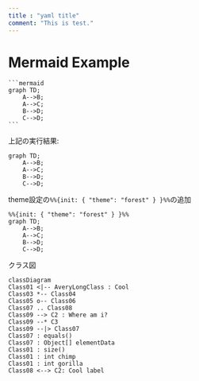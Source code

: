 ```yaml
---
title : "yaml title"
comment: "This is test."
---
```

# Mermaid Example

````
```mermaid
graph TD;
    A-->B;
    A-->C;
    B-->D;
    C-->D;
```
````
上記の実行結果:
```mermaid
graph TD;
    A-->B;
    A-->C;
    B-->D;
    C-->D;
```

theme設定の`%%{init: { "theme": "forest" } }%%`の追加

```mermaid
%%{init: { "theme": "forest" } }%%
graph TD;
    A-->B;
    A-->C;
    B-->D;
    C-->D;
```
クラス図

```mermaid
classDiagram
Class01 <|-- AveryLongClass : Cool
Class03 *-- Class04
Class05 o-- Class06
Class07 .. Class08
Class09 --> C2 : Where am i?
Class09 --* C3
Class09 --|> Class07
Class07 : equals()
Class07 : Object[] elementData
Class01 : size()
Class01 : int chimp
Class01 : int gorilla
Class08 <--> C2: Cool label
```
